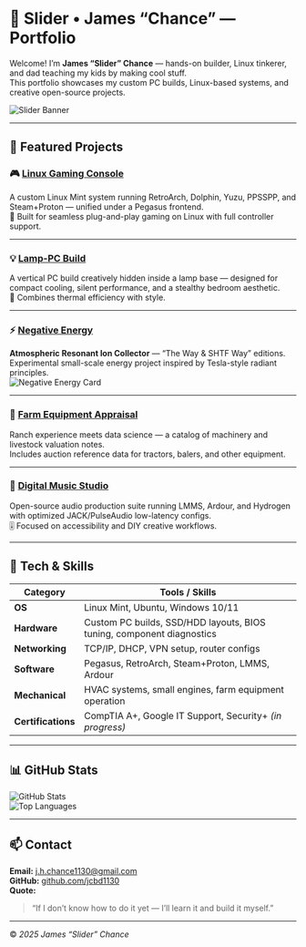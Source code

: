 # 🧠 Slider • James “Chance” — Portfolio

Welcome! I’m **James “Slider” Chance** — hands-on builder, Linux tinkerer, and dad teaching my kids by making cool stuff.  
This portfolio showcases my custom PC builds, Linux-based systems, and creative open-source projects.

![Slider Banner](https://github.com/user-attachments/assets/706ff993-1510-49a0-863e-60d0a4fcc08a)

---

## 🚀 Featured Projects

### 🎮 [Linux Gaming Console](https://github.com/jcbd1130/linux-gaming-console)
A custom Linux Mint system running RetroArch, Dolphin, Yuzu, PPSSPP, and Steam+Proton — unified under a Pegasus frontend.  
🧩 Built for seamless plug-and-play gaming on Linux with full controller support.

---

### 💡 [Lamp-PC Build](https://github.com/jcbd1130/lamp-pc-build)
A vertical PC build creatively hidden inside a lamp base — designed for compact cooling, silent performance, and a stealthy bedroom aesthetic.  
🔧 Combines thermal efficiency with style.

---

### ⚡ [Negative Energy](https://github.com/jcbd1130/Negative-Energy)
**Atmospheric Resonant Ion Collector** — “The Way & SHTF Way” editions.  
Experimental small-scale energy project inspired by Tesla-style radiant principles.  
![Negative Energy Card](https://raw.githubusercontent.com/jcbd1130/jcbd1130/main/slider-card.png)

---

### 🐄 [Farm Equipment Appraisal](https://github.com/jcbd1130/farm-equipment-values)
Ranch experience meets data science — a catalog of machinery and livestock valuation notes.  
Includes auction reference data for tractors, balers, and other equipment.

---

### 🎵 [Digital Music Studio](https://github.com/jcbd1130/digital-music-studio)
Open-source audio production suite running LMMS, Ardour, and Hydrogen with optimized JACK/PulseAudio low-latency configs.  
🎚️ Focused on accessibility and DIY creative workflows.

---

## 🧰 Tech & Skills

| Category | Tools / Skills |
|-----------|----------------|
| **OS** | Linux Mint, Ubuntu, Windows 10/11 |
| **Hardware** | Custom PC builds, SSD/HDD layouts, BIOS tuning, component diagnostics |
| **Networking** | TCP/IP, DHCP, VPN setup, router configs |
| **Software** | Pegasus, RetroArch, Steam+Proton, LMMS, Ardour |
| **Mechanical** | HVAC systems, small engines, farm equipment operation |
| **Certifications** | CompTIA A+, Google IT Support, Security+ *(in progress)* |

---

## 📊 GitHub Stats

![GitHub Stats](https://github-readme-stats.vercel.app/api?username=jcbd1130&show_icons=true&theme=vision-friendly-dark)  
![Top Languages](https://github-readme-stats.vercel.app/api/top-langs/?username=jcbd1130&layout=compact&theme=vision-friendly-dark)

---

## 📫 Contact

**Email:** [j.h.chance1130@gmail.com](mailto:j.h.chance1130@gmail.com)  
**GitHub:** [github.com/jcbd1130](https://github.com/jcbd1130)  
**Quote:**  
> “If I don’t know how to do it yet — I’ll learn it and build it myself.”

---

© *2025 James “Slider” Chance*
